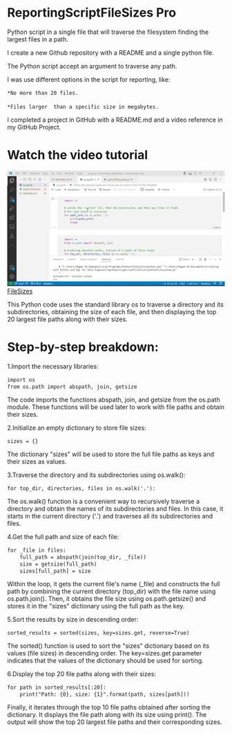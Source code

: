 # ReportingScriptFileSizes Pro

Python script in a single file that will traverse the filesystem finding the largest files in a path.

I create a new Github repository with a README and a single python file.

The Python script accept an argument to traverse any path.

I was use different options in the script for reporting, like:

    *No more than 20 files.

    *Files larger  than a specific size in megabytes.

I completed a project in GitHub with a README.md and a video reference in my GitHub Project.

# Watch the video tutorial
![FileSizes](https://github.com/macumegan/ReportingScriptFileSizes/blob/6be30918b086551e9cd78f04cbddd3b3dc4bcd45/Untitled.jpg)
[FileSizes](https://youtu.be/AqoIP_I8T0U)



This Python code uses the standard library os to traverse a directory and its subdirectories, obtaining the size of each file, and then displaying the top 20 largest file paths along with their sizes.

# Step-by-step breakdown:

1.Import the necessary libraries:

    import os
    from os.path import abspath, join, getsize

The code imports the functions abspath, join, and getsize from the os.path module. These functions will be used later to work with file paths and obtain their sizes.

2.Initialize an empty dictionary to store file sizes:
   
    sizes = {}

The dictionary "sizes" will be used to store the full file paths as keys and their sizes as values.

3.Traverse the directory and its subdirectories using os.walk():
    
    for top_dir, directories, files in os.walk('.'):

The os.walk() function is a convenient way to recursively traverse a directory and obtain the names of its subdirectories and files. In this case, it starts in the current directory ('.') and traverses all its subdirectories and files.

4.Get the full path and size of each file:
   
    for _file in files:
        full_path = abspath(join(top_dir, _file))
        size = getsize(full_path)
        sizes[full_path] = size

Within the loop, it gets the current file's name (_file) and constructs the full path by combining the current directory (top_dir) with the file name using os.path.join(). Then, it obtains the file size using os.path.getsize() and stores it in the "sizes" dictionary using the full path as the key.

5.Sort the results by size in descending order:
    
    sorted_results = sorted(sizes, key=sizes.get, reverse=True)

The sorted() function is used to sort the "sizes" dictionary based on its values (file sizes) in descending order. The key=sizes.get parameter indicates that the values of the dictionary should be used for sorting.

6.Display the top 20 file paths along with their sizes:
   
    for path in sorted_results[:20]:
        print("Path: {0}, size: {1}".format(path, sizes[path]))

Finally, it iterates through the top 10 file paths obtained after sorting the dictionary. It displays the file path along with its size using print(). The output will show the top 20 largest file paths and their corresponding sizes.